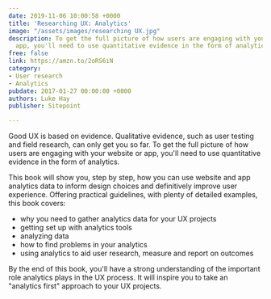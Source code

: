 ```yaml
---
date: 2019-11-06 10:00:58 +0000
title: 'Researching UX: Analytics'
image: "/assets/images/researching UX.jpg"
description: To get the full picture of how users are engaging with your website or
  app, you'll need to use quantitative evidence in the form of analytics.
free: false
link: https://amzn.to/2oRS6iN
category:
- User research
- Analytics
pubdate: 2017-01-27 00:00:00 +0000
authors: Luke Hay
publisher: Sitepoint

---
```

Good UX is based on evidence. Qualitative evidence, such as user testing and field research, can only get you so far. To get the full picture of how users are engaging with your website or app, you'll need to use quantitative evidence in the form of analytics.

This book will show you, step by step, how you can use website and app analytics data to inform design choices and definitively improve user experience. Offering practical guidelines, with plenty of detailed examples, this book covers:

* why you need to gather analytics data for your UX projects
* getting set up with analytics tools
* analyzing data
* how to find problems in your analytics
* using analytics to aid user research, measure and report on outcomes

By the end of this book, you'll have a strong understanding of the important role analytics plays in the UX process. It will inspire you to take an "analytics first" approach to your UX projects.